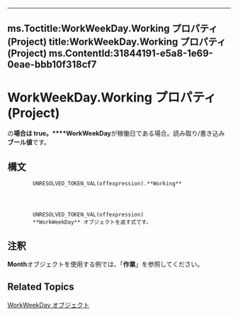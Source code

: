 

---
ms.Toctitle:WorkWeekDay.Working プロパティ (Project)
title:WorkWeekDay.Working プロパティ (Project)
ms.ContentId:31844191-e5a8-1e69-0eae-bbb10f318cf7
---
# WorkWeekDay.Working プロパティ (Project)




の**場合は true。****WorkWeekDay**が稼働日である場合。読み取り/書き込み**ブール値**です。

## 構文

            UNRESOLVED_TOKEN_VAL(offexpression).**Working**




            UNRESOLVED_TOKEN_VAL(offexpression)
            **WorkWeekDay** オブジェクトを返す式です。



## 注釈
**Month**オブジェクトを使用する例では、「**作業**」を参照してください。



## Related Topics

[WorkWeekDay オブジェクト](b6cbbe5f-11de-de90-e0cc-82bc2027acf5.md)




